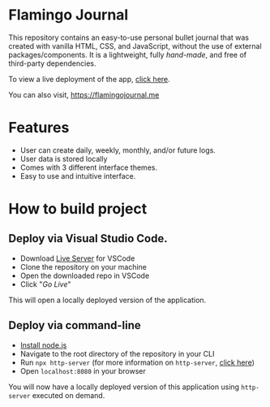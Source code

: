 # Flamingo Journal

This repository contains an easy-to-use personal bullet journal that was created with vanilla HTML, CSS, and JavaScript, without the use of external packages/components. It is a lightweight, fully _hand-made_, and free of third-party dependencies.

To view a live deployment of the app, [click here](cse110-sp21-group18.github.io/Bullet-Journal-App).

You can also visit, https://flamingojournal.me

# Features

-   User can create daily, weekly, monthly, and/or future logs.
-   User data is stored locally
-   Comes with 3 different interface themes.
-   Easy to use and intuitive interface.

# How to build project

## Deploy via Visual Studio Code.

-   Download [Live Server](https://marketplace.visualstudio.com/items?itemName=ritwickdey.LiveServer) for VSCode
-   Clone the repository on your machine
-   Open the downloaded repo in VSCode
-   Click "_Go Live_"

This will open a locally deployed version of the application.

## Deploy via command-line

-   [Install node.js](https://nodejs.org/en/download/)
-   Navigate to the root directory of the repository in your CLI
-   Run `npx http-server` (for more information on `http-server`, [click here](https://www.npmjs.com/package/http-server))
-   Open `localhost:8080` in your browser

You will now have a locally deployed version of this application using `http-server` executed on demand.
